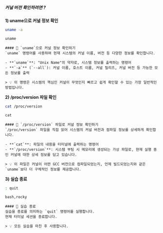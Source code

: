 ##### 커널 버전 확인하려면 ? #####

**1) uname으로 커널 정보 확인**

```bash
uname -a
```

```tech
uname
```

```desc
#### 🐧 `uname`으로 커널 정보 확인하기
`uname` 명령어를 사용하여 현재 시스템의 커널 이름, 버전 등 다양한 정보를 확인합니다.

- **`uname`**: "Unix Name"의 약자로, 시스템 정보를 출력하는 명령어
- **`-a`** (`--all`): 커널 이름, 호스트 이름, 커널 릴리즈, 커널 버전 등 가능한 모든 정보를 출력

> 💡 이 명령은 시스템의 핵심인 커널이 무엇인지 빠르고 쉽게 확인할 수 있는 가장 일반적인 방법입니다.
```

**2) /proc/version 파일 확인**

```bash
cat /proc/version
```

```tech
cat
```

```desc
#### 📄 `/proc/version` 파일로 커널 정보 확인하기
`/proc/version` 파일을 직접 읽어 시스템의 커널 버전과 컴파일 정보를 상세하게 확인합니다.

- **`cat`**: 파일의 내용을 터미널에 출력하는 명령어
- **`/proc/version`**: 시스템 부팅 시 메모리에 생성되는 가상 파일로, 현재 실행 중인 커널에 대한 상세 정보를 담고 있습니다.

> 💡 이 파일은 커널이 어떤 GCC 버전으로 컴파일되었는지, 언제 빌드되었는지와 같은 `uname`보다 더 구체적인 정보를 제공합니다.
```

**3) 실습 종료**

```bash
: quit
```

```tech
bash,rocky
```

```desc
#### 👋 실습 종료
실습을 종료를 의미하는 `quit` 명령어를 실행합니다.
현재 터미널 세션을 종료합니다.

> 💡 모든 실습을 마친 후 사용합니다.
```